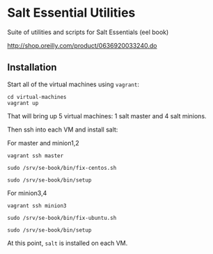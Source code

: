 # Salt Essential Utilities

Suite of utilities and scripts for Salt Essentials (eel book)

http://shop.oreilly.com/product/0636920033240.do


## Installation

Start all of the virtual machines using `vagrant`:
```
cd virtual-machines
vagrant up
```

That will bring up 5 virtual machines: 1 salt master and 4 salt minions.

Then ssh into each VM and install salt:

For master and minion1,2
```
vagrant ssh master

sudo /srv/se-book/bin/fix-centos.sh

sudo /srv/se-book/bin/setup
```

For minion3,4

```
vagrant ssh minion3

sudo /srv/se-book/bin/fix-ubuntu.sh

sudo /srv/se-book/bin/setup
```

At this point, `salt` is installed on each VM.
